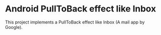Android PullToBack effect like Inbox 
==========

This project implements a PullToBack effect like Inbox (A mail app by Google).





